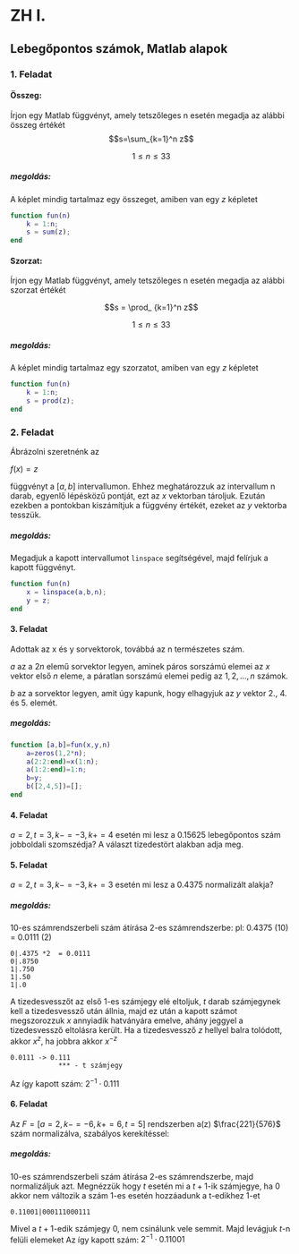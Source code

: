 # ZH I.

## Lebegőpontos számok, Matlab alapok
### 1. Feladat 
#### Összeg:
Írjon egy Matlab függvényt, amely tetszőleges n esetén megadja az alábbi összeg  értékét
$$s=\sum_{k=1}^n  z$$

$$1 \leq n \leq 33$$
##### megoldás:
A képlet mindig tartalmaz egy összeget, amiben van egy $z$ képletet

```matlab
function fun(n)
    k = 1:n;
    s = sum(z);
end
```
#### Szorzat:
Írjon egy Matlab függvényt, amely tetszőleges n esetén megadja az alábbi szorzat  értékét

$$s = \prod_ {k=1}^n z$$


$$1 \leq n \leq 33$$
##### megoldás:
A képlet mindig tartalmaz egy szorzatot, amiben van egy $z$ képletet
```matlab
function fun(n)
    k = 1:n;
    s = prod(z);
end
```

### 2. Feladat 
Ábrázolni szeretnénk az

$f(x) = z$

függvényt a $[a,b]$ intervallumon. Ehhez meghatározzuk az intervallum n darab, egyenlő lépésközű pontját, ezt az $x$ vektorban tároljuk. Ezután ezekben a pontokban kiszámítjuk a függvény értékét, ezeket az $y$ vektorba tesszük.

##### megoldás:
Megadjuk a kapott intervallumot ```linspace``` segítségével, majd felírjuk a kapott függvényt.
```matlab
function fun(n)
    x = linspace(a,b,n);
    y = z;
end
```
#### 3. Feladat

Adottak az x és y sorvektorok, továbbá az n természetes szám. 

$a$ az a $2n$ elemű sorvektor legyen, aminek páros sorszámú elemei az $x$ vektor első $n$ eleme, a páratlan sorszámú elemei pedig az $1,2,…,n$ számok. 

$b$ az a sorvektor legyen, amit úgy kapunk, hogy elhagyjuk az $y$ vektor $2.$, $4.$ és $5.$ elemét.

##### megoldás:
```matlab
function [a,b]=fun(x,y,n)
    a=zeros(1,2*n);
    a(2:2:end)=x(1:n);
    a(1:2:end)=1:n;
    b=y;
    b([2,4,5])=[];
end
```

#### 4. Feladat
$a=2, t=3, k−=−3, k+=4$ esetén mi lesz a 0.15625 lebegőpontos szám jobboldali szomszédja? A választ tizedestört alakban adja meg. 

#### 5. Feladat
$a=2, t=3, k−=−3, k+=3$ esetén mi lesz a 0.4375 normalizált alakja? 

##### megoldás:
10-es számrendszerbeli szám átírása 2-es számrendszerbe:
pl: 0.4375 (10) = 0.0111 (2)
```
0|.4375 *2  = 0.0111
0|.8750
1|.750
1|.50
1|.0
```

A tizedesvesszőt az első $1$-es számjegy elé eltoljuk, $t$ darab számjegynek kell a tizedesvessző után állnia, majd ez után a kapott számot  megszorozzuk $x$ annyiadik hatványára emelve, ahány jeggyel a tizedesvessző eltolásra került.
Ha a tizedesvessző $z$ hellyel balra tolódott, akkor $x^z$, ha jobbra akkor $x^{-z}$
```
0.0111 -> 0.111
            *** - t számjegy
```
Az így kapott szám: $2^{-1} \cdot 0.111$



#### 6. Feladat
Az $F=[a=2,k−=−6,k+=6,t=5]$ rendszerben a(z) $\frac{221}{576}$ szám normalizálva, szabályos kerekítéssel: 
##### megoldás:
10-es számrendszerbeli szám átírása 2-es számrendszerbe, majd normalizáljuk azt.
Megnézzük hogy $t$ esetén mi a $t+1$-ik számjegye, ha 0 akkor nem változik a szám 1-es esetén hozzáadunk a t-edikhez 1-et
```
0.11001|000111000111
```
Mivel a $t+1$-edik számjegy $0$, nem csinálunk vele semmit.
Majd levágjuk  $t$-n felüli elemeket
Az így kapott szám: $2^{-1} \cdot 0.11001$

## 